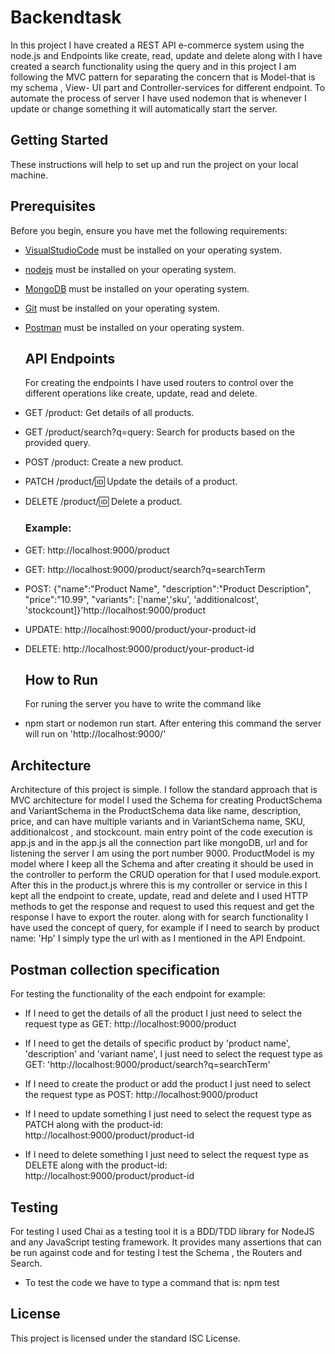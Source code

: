 # Backendtask

In this project I have created a REST API e-commerce system using the node.js and Endpoints
like create, read, update and delete along with I have created a search functionality using the query and in this project I am following the MVC pattern for separating the concern that is Model-that is my schema , View- UI part and Controller-services for different endpoint. To automate the process of server I have used nodemon that is whenever I update or change something it will automatically start the server.

## Getting Started
These instructions will help to set up and run the project on your local machine.

## Prerequisites

Before you begin, ensure you have met the following requirements:

* [VisualStudioCode](https://code.visualstudio.com/download" )  must be installed on your operating system.

* [nodejs](https://nodejs.org/en/download" )  must be installed on your operating system.

* [MongoDB](https://www.mongodb.com/try/download/community")  must be installed on your operating system.

* [Git](https://git-scm.com/downloads "Download Git") must be installed on your operating system.

* [Postman](https://www.postman.com/downloads/") must be installed on your operating system.


  ## API Endpoints
  For creating the endpoints I have used routers to control over the different operations like create, update, read and delete.

*  GET /product: Get details of all products.
* GET /product/search?q=query: Search for products based on the provided query.
* POST /product: Create a new product.
* PATCH /product/:id: Update the details of a product.
* DELETE /product/:id: Delete a product.

  ### Example:
 * GET: http://localhost:9000/product

 * GET: http://localhost:9000/product/search?q=searchTerm

 * POST: {"name":"Product Name", "description":"Product Description", "price":"10.99", "variants": ['name','sku', 'additionalcost', 'stockcount]}'http://localhost:9000/product

 * UPDATE:  http://localhost:9000/product/your-product-id

 * DELETE:  http://localhost:9000/product/your-product-id


   ## How to Run

   For runing the server you have to write the command like 

  * npm start or nodemon run start. After entering this command the server will run on 'http://localhost:9000/'


  ## Architecture

  Architecture of this project is simple. I follow the standard approach that is MVC 
 architecture for model I used the Schema for creating ProductSchema and VariantSchema in the 
 ProductSchema data like name, description, price, and can have multiple variants and in 
 VariantSchema name, SKU, additionalcost , and stockcount. main entry point of the code execution
 is app.js and in the app.js all the connection part like mongoDB, url and for listening the server I am using the port number 9000. ProductModel is my model where I keep all the Schema and after creating it should be used in the controller to perform the CRUD operation for that I used module.export. After this in the product.js whrere this is my controller or service in this I kept all the endpoint to create, update, read and delete and I used HTTP methods to get the response and request to used this request and get the response I have to export the router.
 along with for search functionality I have used the concept of query, for example if I need to search by product name: 'Hp' I simply type the url with as I mentioned in the API Endpoint.

 ## Postman collection specification

 For testing the functionality of the each endpoint for example:
* If I need to get the details of all the product I just need to select the request type as GET:
http://localhost:9000/product

* If I need to get the details of specific product by 'product name', 'description' and 'variant name', I just need to select the request type as GET:
 'http://localhost:9000/product/search?q=searchTerm'

* If I need to create the product or add the product I just need to select the request type as POST: http://localhost:9000/product

*  If I need to update something I just need to select the request type as PATCH along with the product-id: http://localhost:9000/product/product-id

*  If I need to delete something I just need to select the request type as DELETE along with the product-id: http://localhost:9000/product/product-id


## Testing

For testing I used Chai as a testing tool it is a BDD/TDD  library for NodeJS and any JavaScript testing framework. It provides many assertions that can be run against code and for testing I test the Schema , the Routers and Search.
* To test the code we have to type a command that is: npm test

## License
This project is licensed under the standard ISC License.

 
  
    



